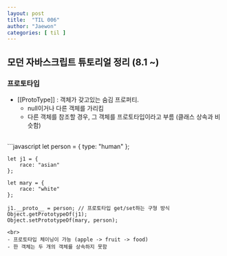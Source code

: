 ```yaml
---
layout: post
title:  "TIL 006"
author: "Jaewon"
categories: [ til ]
---
```



## 모던 자바스크립트 튜토리얼 정리 (8.1 ~)

### 프로토타입
- [[ProtoType]] : 객체가 갖고있는 숨김 프로퍼티.
    - null이거나 다른 객체를 가리킴
    - 다른 객체를 참조할 경우, 그 객체를 프로토타입이라고 부름 (클래스 상속과 비슷함)
    
<br>
```javascript
    let person = {
        type: "human"
    };

    let j1 = {
        race: "asian"
    };

    let mary = {
        race: "white"
    };

    j1.__proto__ = person; // 프로토타입 get/set하는 구형 방식 
    Object.getPrototypeOf(j1);
    Object.setPrototypeOf(mary, person);
```
<br>
- 프로토타입 체이닝이 가능 (apple -> fruit -> food)
- 한 객체는 두 개의 객체를 상속하지 못함